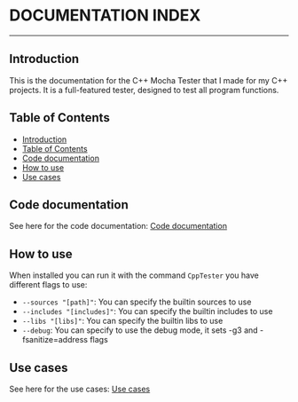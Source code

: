 # DOCUMENTATION INDEX

---

## Introduction

This is the documentation for the C++ Mocha Tester that I made for my C++ projects. It is a full-featured tester, designed to test all program functions.

## Table of Contents

- [Introduction](#introduction)
- [Table of Contents](#table-of-contents)
- [Code documentation](#code-documentation)
- [How to use](#how-to-use)
- [Use cases](#use-cases)

## Code documentation

See here for the code documentation: [Code documentation](./code/README.md)

## How to use <a name="how-to-use"></a>

When installed you can run it with the command `CppTester` you have different flags to use:
- `--sources "[path]"`: You can specify the builtin sources to use
- `--includes "[includes]"`: You can specify the builtin includes to use
- `--libs "[libs]"`: You can specify the builtin libs to use
- `--debug`: You can specify to use the debug mode, it sets -g3 and -fsanitize=address flags

## Use cases

See here for the use cases: [Use cases](./use_cases/README.md)

